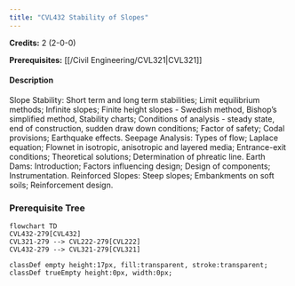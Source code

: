 ```yaml
---
title: "CVL432 Stability of Slopes"
---
```

**Credits:** 2 (2-0-0)

**Prerequisites:** [[/Civil Engineering/CVL321|CVL321]]

#### Description
Slope Stability: Short term and long term stabilities; Limit equilibrium methods; Infinite slopes; Finite height slopes - Swedish method, Bishop’s simplified method, Stability charts; Conditions of analysis - steady state, end of construction, sudden draw down conditions; Factor of safety; Codal provisions; Earthquake effects. Seepage Analysis: Types of flow; Laplace equation; Flownet in isotropic, anisotropic and layered media; Entrance-exit conditions; Theoretical solutions; Determination of phreatic line. Earth Dams: Introduction; Factors influencing design; Design of components; Instrumentation. Reinforced Slopes: Steep slopes; Embankments on soft soils; Reinforcement design.

### Prerequisite Tree

```mermaid
flowchart TD
CVL432-279[CVL432]
CVL321-279 --> CVL222-279[CVL222]
CVL432-279 --> CVL321-279[CVL321]

classDef empty height:17px, fill:transparent, stroke:transparent;
classDef trueEmpty height:0px, width:0px;
```